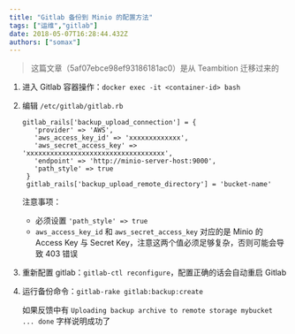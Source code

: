 ```yaml
---
title: "Gitlab 备份到 Minio 的配置方法"
tags: ["运维","gitlab"]
date: 2018-05-07T16:28:44.432Z
authors: ["somax"]
---
```


> 这篇文章（5af07ebce98ef93186181ac0）是从 Teambition 迁移过来的

1. 进入 Gitlab 容器操作：`docker exec -it <container-id> bash`

2. 编辑 `/etc/gitlab/gitlab.rb`

   ```
   gitlab_rails['backup_upload_connection'] = {
      'provider' => 'AWS',
      'aws_access_key_id' => 'xxxxxxxxxxxxx',
      'aws_secret_access_key' => 'xxxxxxxxxxxxxxxxxxxxxxxxxxxxxxxxxxx', 
      'endpoint' => 'http://minio-server-host:9000',
      'path_style' => true
    }
    gitlab_rails['backup_upload_remote_directory'] = 'bucket-name'
   ```

   注意事项：

   - 必须设置 `'path_style' => true`
   - `aws_access_key_id`  和 `aws_secret_access_key` 对应的是 Minio 的 Access Key 与 Secret Key，注意这两个值必须足够复杂，否则可能会导致 403 错误

3. 重新配置 gitlab：`gitlab-ctl reconfigure`，配置正确的话会自动重启 Gitlab

4. 运行备份命令：`gitlab-rake gitlab:backup:create`

   如果反馈中有 `Uploading backup archive to remote storage mybucket ... done` 字样说明成功了
